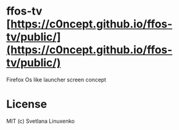 # ffos-tv [https://c0ncept.github.io/ffos-tv/public/](https://c0ncept.github.io/ffos-tv/public/)

Firefox Os like launcher screen concept

# License
MIT (c) Svetlana Linuxenko

